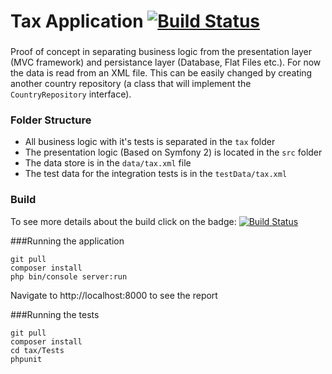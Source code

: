 Tax Application [![Build Status](https://travis-ci.org/ovidiumght/taxApp.svg?branch=master)](https://travis-ci.org/ovidiumght/taxApp)
===

###
Proof of concept in separating business logic from the presentation layer (MVC framework) and persistance layer (Database, Flat Files etc.).
For now the data is read from an XML file. This can be easily changed by creating another country repository (a class that will implement the `CountryRepository` interface).

### Folder Structure
 - All business logic with it's tests is separated in the `tax` folder
 - The presentation logic (Based on Symfony 2) is located in the `src` folder
 - The data store is in the `data/tax.xml` file
 - The test data for the integration tests is in the `testData/tax.xml`

### Build

To see more details about the build click on the badge: [![Build Status](https://travis-ci.org/ovidiumght/taxApp.svg?branch=master)](https://travis-ci.org/ovidiumght/taxApp)

###Running the application

```
git pull
composer install
php bin/console server:run
```
Navigate to http://localhost:8000 to see the report

###Running the tests
```
git pull
composer install
cd tax/Tests
phpunit
```